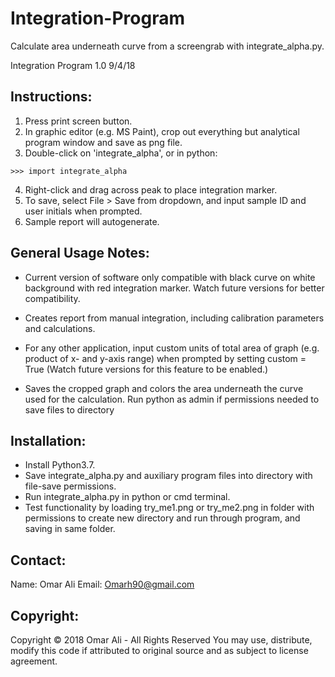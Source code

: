 # Integration-Program
Calculate area underneath curve from a screengrab with integrate_alpha.py.

Integration Program 1.0 9/4/18

## Instructions:

1) Press print screen button.
2) In graphic editor (e.g. MS Paint), crop out everything but analytical program window and save as png file.
3) Double-click on 'integrate_alpha', or in python:
```
>>> import integrate_alpha
```
4) Right-click and drag across peak to place integration marker.
5) To save, select File > Save from dropdown, and input sample ID and user initials when prompted.
6) Sample report will autogenerate.

## General Usage Notes:

+ Current version of software only compatible with black curve on white background with red integration marker. Watch future versions for better compatibility.

+ Creates report from manual integration, including calibration parameters and calculations.

+ For any other application, input custom units of total area of graph (e.g. product of x- and y-axis range) when prompted by setting custom = True (Watch future versions for this feature to be enabled.)

+ Saves the cropped graph and colors the area underneath the curve used for the calculation. Run python as admin if permissions needed to save files to directory

## Installation:

+ Install Python3.7.
+ Save integrate_alpha.py and auxiliary program files into directory with file-save permissions.
+ Run integrate_alpha.py in python or cmd terminal.
+ Test functionality by loading try_me1.png or try_me2.png in folder with permissions to create new directory and run through program, and saving in same folder.

## Contact:

Name: Omar Ali
Email: Omarh90@gmail.com

## Copyright:
Copyright &copy; 2018 Omar Ali - All Rights Reserved
You may use, distribute, modify this code if attributed to original source and as subject to license agreement.
